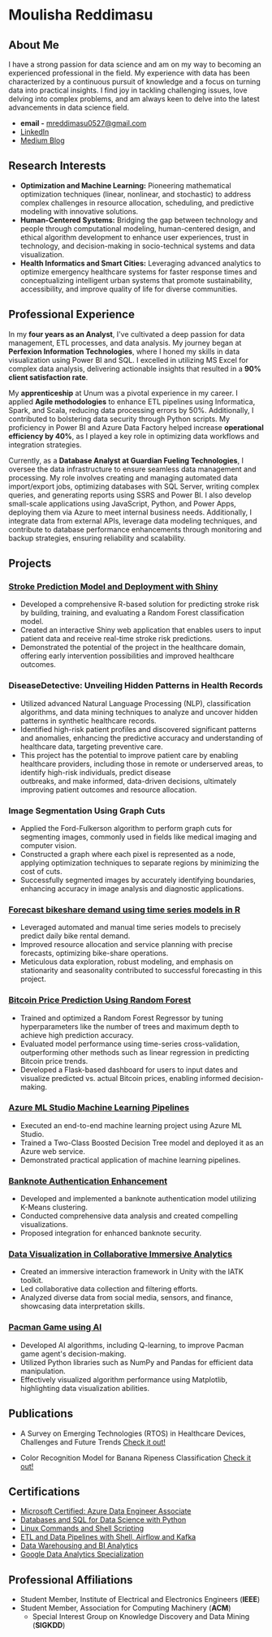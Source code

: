 
# Moulisha Reddimasu

## About Me

I have a strong passion for data science and am on my way to becoming an experienced professional in the field. My experience with data has been characterized by a continuous pursuit of knowledge and a focus on turning data into practical insights. I find joy in tackling challenging issues, love delving into complex problems, and am always keen to delve into the latest advancements in data science field.

- **email -** mreddimasu0527@gmail.com
- [LinkedIn](https://www.linkedin.com/in/moulisha-r-240679228/)
- [Medium Blog](https://medium.com/@rmoulisha)

## Research Interests

- **Optimization and Machine Learning:** Pioneering mathematical optimization techniques (linear, nonlinear, and stochastic) to address complex challenges in resource allocation, scheduling, and predictive modeling with innovative solutions.
- **Human-Centered Systems:** Bridging the gap between technology and people through computational modeling, human-centered design, and ethical algorithm development to enhance user experiences, trust in technology, and decision-making in socio-technical systems and data visualization.
- **Health Informatics and Smart Cities:** Leveraging advanced analytics to optimize emergency healthcare systems for faster response times and conceptualizing intelligent urban systems that promote sustainability, accessibility, and improve quality of life for diverse communities.


## Professional Experience

In my **four years as an Analyst**, I've cultivated a deep passion for data management, ETL processes, and data analysis. My journey began at **Perfexion Information Technologies**, where I honed my skills in data visualization using Power BI and SQL. I excelled in utilizing MS Excel for complex data analysis, delivering actionable insights that resulted in a **90% client satisfaction rate**.

My **apprenticeship** at Unum was a pivotal experience in my career. I applied **Agile methodologies** to enhance ETL pipelines using Informatica, Spark, and Scala, reducing data processing errors by 50%. Additionally, I contributed to bolstering data security through Python scripts. My proficiency in Power BI and Azure Data Factory helped increase **operational efficiency by 40%**, as I played a key role in optimizing data workflows and integration strategies.

Currently, as a **Database Analyst at Guardian Fueling Technologies**, I oversee the data infrastructure to ensure seamless data management and processing. My role involves creating and managing automated data import/export jobs, optimizing databases with SQL Server, writing complex queries, and generating reports using SSRS and Power BI. I also develop small-scale applications using JavaScript, Python, and Power Apps, deploying them via Azure to meet internal business needs. Additionally, I integrate data from external APIs, leverage data modeling techniques, and contribute to database performance enhancements through monitoring and backup strategies, ensuring reliability and scalability.

## Projects

### [Stroke Prediction Model and Deployment with Shiny](https://www.dropbox.com/scl/fi/3dtvuexqvhopdfrbvt7ke/Store_prediction_model.pdf?rlkey=sfg0ewecb7g05okwevy0140wb&dl=0)

- Developed a comprehensive R-based solution for predicting stroke risk by building, training, and evaluating a Random Forest classification model. 
- Created an interactive Shiny web application that enables users to input patient data and receive real-time stroke risk predictions. 
- Demonstrated the potential of the project in the healthcare domain, offering early intervention possibilities and improved healthcare outcomes.

### DiseaseDetective: Unveiling Hidden Patterns in Health Records

- Utilized advanced Natural Language Processing (NLP), classification algorithms, and data mining techniques to analyze and uncover hidden patterns in synthetic healthcare records.
- Identified high-risk patient profiles and discovered significant patterns and anomalies, enhancing the predictive accuracy and understanding of healthcare data, targeting preventive care.
- This project has the potential to improve patient care by enabling healthcare providers, including those in remote or underserved areas, to identify high-risk individuals, predict disease     
  outbreaks, and make informed, data-driven decisions, ultimately improving patient outcomes and resource allocation.

### Image Segmentation Using Graph Cuts

- Applied the Ford-Fulkerson algorithm to perform graph cuts for segmenting images, commonly used in fields like medical imaging and computer vision.
- Constructed a graph where each pixel is represented as a node, applying optimization techniques to separate regions by minimizing the cost of cuts.
- Successfully segmented images by accurately identifying boundaries, enhancing accuracy in image analysis and diagnostic applications.
  
### [Forecast bikeshare demand using time series models in R](https://www.dropbox.com/scl/fi/cvlp1nmibj4wj0423n491/Forecast_bikeshare_demand.pdf?rlkey=vmj86pmg306mtxsoyyh3g6k8q&dl=0)

- Leveraged automated and manual time series models to precisely predict daily bike rental demand.
- Improved resource allocation and service planning with precise forecasts, optimizing bike-share operations.
- Meticulous data exploration, robust modeling, and emphasis on stationarity and seasonality contributed to successful forecasting in this project.

### [Bitcoin Price Prediction Using Random Forest](https://www.dropbox.com/scl/fi/6du2c6hge41cvyx7n4xxw/Team_10-SOC_Final_Project_Report.pdf?rlkey=bcyakprhi4bq2njhiqtq9jxaa&st=tvwqvpdl&dl=0)

- Trained and optimized a Random Forest Regressor by tuning hyperparameters like the number of trees and maximum depth to achieve high prediction accuracy.
- Evaluated model performance using time-series cross-validation, outperforming other methods such as linear regression in predicting Bitcoin price trends.
- Developed a Flask-based dashboard for users to input dates and visualize predicted vs. actual Bitcoin prices, enabling informed decision-making.

### [Azure ML Studio Machine Learning Pipelines](https://www.dropbox.com/scl/fi/84rdeelygwfwtrgqqthg9/Machine-Learning-Pipeline-with-Azure-ML-Studio.pdf?rlkey=4d0usa3ig5hk9w595gq0qlb9f&dl=0) 

- Executed an end-to-end machine learning project using Azure ML Studio.
- Trained a Two-Class Boosted Decision Tree model and deployed it as an Azure web service.
- Demonstrated practical application of machine learning pipelines.

### [Banknote Authentication Enhancement](https://www.dropbox.com/scl/fi/v3ge13mfkbjdahlfp7sk4/BankNote-Authentication.pdf?rlkey=ukbsqic6ej59vc3g3pzy58ei2&dl=0)

- Developed and implemented a banknote authentication model utilizing K-Means clustering.
- Conducted comprehensive data analysis and created compelling visualizations.
- Proposed integration for enhanced banknote security.

### [Data Visualization in Collaborative Immersive Analytics](https://www.dropbox.com/scl/fi/0fq0r7tpqkoxt7pfma8yg/Collaborative-Imeersive-Analytics.pdf?rlkey=ot3q0gscxo3lqslg031af9zh9&dl=0)

- Created an immersive interaction framework in Unity with the IATK toolkit.
- Led collaborative data collection and filtering efforts.
- Analyzed diverse data from social media, sensors, and finance, showcasing data interpretation skills.

### [Pacman Game using AI](https://www.dropbox.com/scl/fi/wj7mpidwo8xvjfo99nt2t/Pacman-Game-using-AI.pdf?rlkey=e6y3jkh7arlix9sfcrry2ybua&dl=0)

- Developed AI algorithms, including Q-learning, to improve Pacman game agent's decision-making.
- Utilized Python libraries such as NumPy and Pandas for efficient data manipulation.
- Effectively visualized algorithm performance using Matplotlib, highlighting data visualization abilities.


## Publications

- A Survey on Emerging Technologies (RTOS) in Healthcare Devices, Challenges and Future Trends [Check it out!](https://www.dropbox.com/scl/fi/cngsnj448q72v7o4c1667/Survey_Paper_Final.pdf?rlkey=tdoo5dyv1lumvs80040ne172r&dl=0)
  
- Color Recognition Model for Banana Ripeness Classification [Check it out!](https://www.dropbox.com/scl/fi/268f50x5fieqh8l3ukytq/color_recgonition.pdf?rlkey=t90nhk08m4rs8qu47k99d1wyy&dl=0)

## Certifications

- [Microsoft Certified: Azure Data Engineer Associate ](https://learn.microsoft.com/en-us/users/moulishareddimasu-7355/credentials/7244503b053dee33?ref=https%3A%2F%2Fwww.linkedin.com%2F)
- [Databases and SQL for Data Science with Python](https://coursera.org/verify/47S38TRTTLQB)
- [Linux Commands and Shell Scripting](https://coursera.org/verify/2H9BKNDDYKZW)
- [ETL and Data Pipelines with Shell, Airflow and Kafka](https://coursera.org/verify/AX8XLNZA6D8B)
- [Data Warehousing and BI Analytics](https://coursera.org/verify/SXXW8RGJP4ZV)
- [Google Data Analytics Specialization](https://www.coursera.org/account/accomplishments/specialization/certificate/DH6ZYPLW9BRH)

## Professional Affiliations

- Student Member, Institute of Electrical and Electronics Engineers (**IEEE**)
- Student Member, Association for Computing Machinery (**ACM**)
    - Special Interest Group on Knowledge Discovery and Data Mining (**SIGKDD**)
